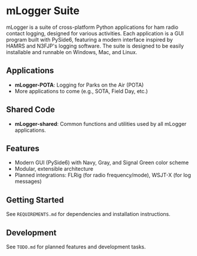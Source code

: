 # mLogger Suite

mLogger is a suite of cross-platform Python applications for ham radio contact logging, designed for various activities. Each application is a GUI program built with PySide6, featuring a modern interface inspired by HAMRS and N3FJP's logging software. The suite is designed to be easily installable and runnable on Windows, Mac, and Linux.

## Applications
- **mLogger-POTA**: Logging for Parks on the Air (POTA)
- More applications to come (e.g., SOTA, Field Day, etc.)

## Shared Code
- **mLogger-shared**: Common functions and utilities used by all mLogger applications.

## Features
- Modern GUI (PySide6) with Navy, Gray, and Signal Green color scheme
- Modular, extensible architecture
- Planned integrations: FLRig (for radio frequency/mode), WSJT-X (for log messages)

## Getting Started
See `REQUIREMENTS.md` for dependencies and installation instructions.

## Development
See `TODO.md` for planned features and development tasks.
